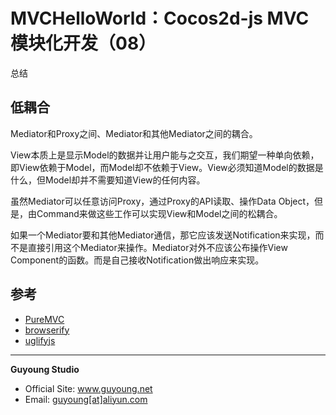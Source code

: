 MVCHelloWorld：Cocos2d-js MVC模块化开发（08）
===========================================

总结


## 低耦合


Mediator和Proxy之间、Mediator和其他Mediator之间的耦合。


View本质上是显示Model的数据并让用户能与之交互，我们期望一种单向依赖，即View依赖于Model，而Model却不依赖于View。View必须知道Model的数据是什么，但Model却并不需要知道View的任何内容。


虽然Mediator可以任意访问Proxy，通过Proxy的API读取、操作Data Object，但是，由Command来做这些工作可以实现View和Model之间的松耦合。


如果一个Mediator要和其他Mediator通信，那它应该发送Notification来实现，而不是直接引用这个Mediator来操作。Mediator对外不应该公布操作View Component的函数。而是自己接收Notification做出响应来实现。




## 参考

+ [PureMVC](http://puremvc.org/)
+ [browserify](http://browserify.org/)
+ [uglifyjs](http://lisperator.net/uglifyjs/)



------------------------------------------------

**Guyoung Studio**
 + Official Site: <a href="http://www.guyoung.net/" target="_blank">www.guyoung.net</a>
 + Email:         <a href="&#109;&#97;&#105;&#108;&#116;&#111;&#58;%67%75%79%6f%75%6e%67@%61%6c%69%79%75%6e.%63%6f%6d" target="_blank">guyoung[at]aliyun.com</a>